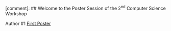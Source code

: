[comment]: ## Welcome to the Poster Session of the 2<sup>nd</sup> Computer Science Workshop


Author #1 [First Poster](https://github.com/docs-dibris/CSW21/blob/gh-pages/Poster/a0poster.pdf)
